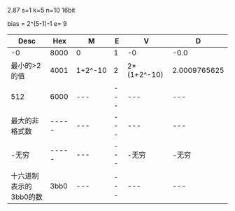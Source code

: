 2.87
s=1 k=5 n=10 16bit

bias = 2^(5-1)-1
e= 9   

| Desc | Hex | M | E | V | D |
|------|-----|---|---|---|---|
|-0|8000 |0|1|-0|-0.0|
|最小的>2的值|4001 |1+2^-10|2|2*(1+2^-10)|2.0009765625| 
|512|6000|---|---|---|---|
|最大的非格式数|-----|---|---|---|---|
|-无穷|-----|---|---|-无穷|-无穷|
|十六进制表示的3bb0的数|3bb0|---|---|---|---|
